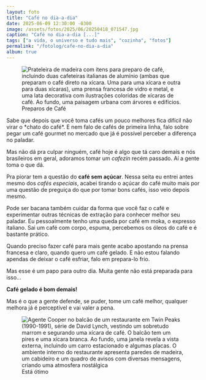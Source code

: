 ```yaml
---
layout: foto
title: "Café no dia-a-dia"
date: 2025-06-09 12:30:00 -0300
image: /assets/fotos/2025/06/20250418_071547.jpg
caption: "Café no dia-a-dia [...]"
tags: ["a vida, o universo e tudo mais", "cozinha", "fotos"]
permalink: "/fotolog/cafe-no-dia-a-dia"
album: true
---
```

<figure class="foto-post">
<img src="{{ site.baseurl }}/assets/fotos/2025/06/20250418_071547.jpg" alt="Prateleira de madeira com itens para preparo de café, incluindo duas cafeteiras italianas de alumínio (ambas que preparam o café direto na xícara. Uma para uma xícara e outra para duas xícaras), uma prensa francesa de vidro e metal, e uma lata decorativa com ilustrações coloridas de xícaras de café. Ao fundo, uma paisagem urbana com árvores e edifícios." title="Preparos de café">
<figcaption>Preparos de Café</figcaption>
</figure>
Sabe que depois que você toma cafés um pouco melhores fica difícil não virar o *chato do café*. E nem falo de cafés de primeira linha, falo sobre pegar um café gourmet no mercado que já é possível perceber a diferença no paladar.  

Mas não dá pra culpar ninguém, café hoje é algo que tá caro demais e nós brasileiros em geral, adoramos tomar um *cafezin* recém passado. Aí a gente toma o que dá.

Pra piorar tem a questão do **café sem açúcar**. Nessa seita eu entrei antes mesmo dos *cafés especiais*, acabei tirando o açúcar do café muito mais por uma questão de preguiça do que por tomar bons cafés, isso veio depois mesmo.  

Pode ser bacana também cuidar da forma que você faz o café e experimentar outras técnicas de extração para conhecer melhor seu paladar. Eu pessoalmente tenho uma queda por café em moka, o expresso italiano. Sai um café com corpo, espuma, percebemos os óleos do café e é bastante prático.  

Quando preciso fazer café para mais gente acabo apostando na prensa francesa e claro, quando quero um café gelado. E não estou falando apendas de deixar o café esfriar, falo em prepara-lo frio.  

Mas esse é um papo para outro dia. Muita gente não está preparada para isso...  

**Café gelado é bom demais!**

Mas é o que a gente defende, se puder, tome um café melhor, qualquer melhora já é perceptível e vai valer a pena.

<figure class="foto-post">
<img src="{{ site.baseurl }}/assets/fotos/2025/06/Cooper tomando seu café.jpg" alt="Agente Cooper no balcão de um restaurante em Twin Peaks (1990-1991), série de David Lynch, vestindo um sobretudo marrom e segurando uma xícara de café. O balcão tem um pires e uma xícara branca. Ao fundo, uma janela revela a vista externa, incluindo um carro estacionado e algumas placas. O ambiente interno do restaurante apresenta paredes de madeira, um cabideiro e um quadro de avisos com diversas mensagens, criando uma atmosfera nostálgica" title="Cooper tomando mais um de seus cafés">
<figcaption>Está ótimo</figcaption>
</figure>